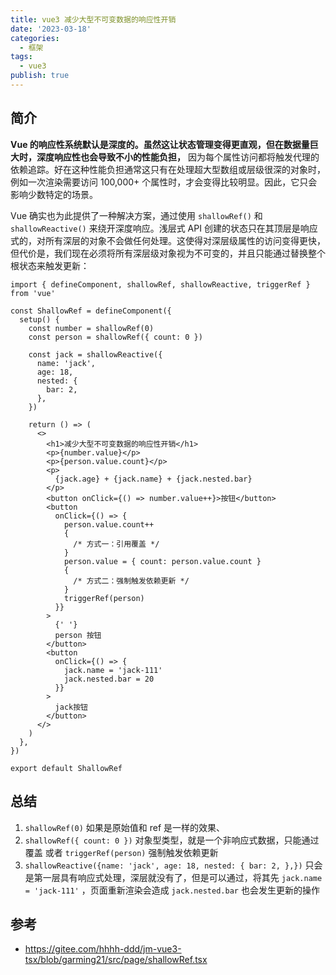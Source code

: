 ```yaml
---
title: vue3 减少大型不可变数据的响应性开销
date: '2023-03-18'
categories:
  - 框架
tags:
  - vue3
publish: true
---
```


## 简介

**Vue 的响应性系统默认是深度的。虽然这让状态管理变得更直观，但在数据量巨大时，深度响应性也会导致不小的性能负担，** 因为每个属性访问都将触发代理的依赖追踪。好在这种性能负担通常这只有在处理超大型数组或层级很深的对象时，例如一次渲染需要访问 100,000+ 个属性时，才会变得比较明显。因此，它只会影响少数特定的场景。

Vue 确实也为此提供了一种解决方案，通过使用 `shallowRef()` 和 `shallowReactive()` 来绕开深度响应。浅层式 API 创建的状态只在其顶层是响应式的，对所有深层的对象不会做任何处理。这使得对深层级属性的访问变得更快，但代价是，我们现在必须将所有深层级对象视为不可变的，并且只能通过替换整个根状态来触发更新：

```tsx
import { defineComponent, shallowRef, shallowReactive, triggerRef } from 'vue'

const ShallowRef = defineComponent({
  setup() {
    const number = shallowRef(0)
    const person = shallowRef({ count: 0 })

    const jack = shallowReactive({
      name: 'jack',
      age: 18,
      nested: {
        bar: 2,
      },
    })

    return () => (
      <>
        <h1>减少大型不可变数据的响应性开销</h1>
        <p>{number.value}</p>
        <p>{person.value.count}</p>
        <p>
          {jack.age} + {jack.name} + {jack.nested.bar}
        </p>
        <button onClick={() => number.value++}>按钮</button>
        <button
          onClick={() => {
            person.value.count++
            {
              /* 方式一：引用覆盖 */
            }
            person.value = { count: person.value.count }
            {
              /* 方式二：强制触发依赖更新 */
            }
            triggerRef(person)
          }}
        >
          {' '}
          person 按钮
        </button>
        <button
          onClick={() => {
            jack.name = 'jack-111'
            jack.nested.bar = 20
          }}
        >
          jack按钮
        </button>
      </>
    )
  },
})

export default ShallowRef
```

## 总结

1. `shallowRef(0)` 如果是原始值和 ref 是一样的效果、
2. `shallowRef({ count: 0 })` 对象型类型，就是一个非响应式数据，只能通过覆盖 或者 `triggerRef(person)` 强制触发依赖更新
3. `shallowReactive({name: 'jack', age: 18, nested: { bar: 2, },})` 只会是第一层具有响应式处理，深层就没有了，但是可以通过，将其先 `jack.name = 'jack-111'` ，页面重新渲染会造成 `jack.nested.bar` 也会发生更新的操作

## 参考

- <a target="_blank" href="https://gitee.com/hhhh-ddd/jm-vue3-tsx/blob/garming21/src/page/shallowRef.tsx">https://gitee.com/hhhh-ddd/jm-vue3-tsx/blob/garming21/src/page/shallowRef.tsx</a>
